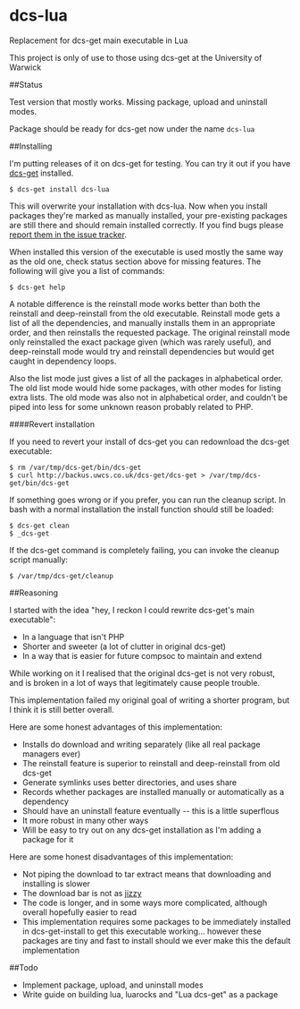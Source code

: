 # dcs-lua
Replacement for dcs-get main executable in Lua

This project is only of use to those using dcs-get at the University of Warwick

##Status

Test version that mostly works. Missing package, upload and uninstall modes.

Package should be ready for dcs-get now under the name `dcs-lua`

##Installing

I'm putting releases of it on dcs-get for testing. You can try it out if you have [dcs-get](http://backus.uwcs.co.uk/dcs-get/) installed.

    $ dcs-get install dcs-lua

This will overwrite your installation with dcs-lua. Now when you install packages they're marked as manually installed, your pre-existing packages are still there and should remain installed correctly. If you find bugs please [report them in the issue tracker](https://github.com/Veltas/dcs-lua/issues).

When installed this version of the executable is used mostly the same way as the old one, check status section above for missing features. The following will give you a list of commands:

    $ dcs-get help

A notable difference is the reinstall mode works better than both the reinstall and deep-reinstall from the old executable. Reinstall mode gets a list of all the dependencies, and manually installs them in an appropriate order, and then reinstalls the requested package. The original reinstall mode only reinstalled the exact package given (which was rarely useful), and deep-reinstall mode would try and reinstall dependencies but would get caught in dependency loops.

Also the list mode just gives a list of all the packages in alphabetical order. The old list mode would hide some packages, with other modes for listing extra lists. The old mode was also not in alphabetical order, and couldn't be piped into less for some unknown reason probably related to PHP.

####Revert installation

If you need to revert your install of dcs-get you can redownload the dcs-get executable:

    $ rm /var/tmp/dcs-get/bin/dcs-get
    $ curl http://backus.uwcs.co.uk/dcs-get/dcs-get > /var/tmp/dcs-get/bin/dcs-get

If something goes wrong or if you prefer, you can run the cleanup script. In bash with a normal installation the install function should still be loaded:

    $ dcs-get clean
    $ _dcs-get

If the dcs-get command is completely failing, you can invoke the cleanup script manually:

    $ /var/tmp/dcs-get/cleanup

##Reasoning

I started with the idea "hey, I reckon I could rewrite dcs-get's main executable":

* In a language that isn't PHP
* Shorter and sweeter (a lot of clutter in original dcs-get)
* In a way that is easier for future compsoc to maintain and extend

While working on it I realised that the original dcs-get is not very robust, and is broken in a lot
of ways that legitimately cause people trouble.

This implementation failed my original goal of writing a shorter program, but I think it is still better overall.

Here are some honest advantages of this implementation:

* Installs do download and writing separately (like all real package managers ever)
* The reinstall feature is superior to reinstall and deep-reinstall from old dcs-get
* Generate symlinks uses better directories, and uses share
* Records whether packages are installed manually or automatically as a dependency
* Should have an uninstall feature eventually -- this is a little superflous
* It more robust in many other ways
* Will be easy to try out on any dcs-get installation as I'm adding a package for it

Here are some honest disadvantages of this implementation:

* Not piping the download to tar extract means that downloading and installing is slower
* The download bar is not as [jizzy](https://github.com/UWCS/dcs-get/blob/master/dcs-get#L151)
* The code is longer, and in some ways more complicated, although overall hopefully easier to read
* This implementation requires some packages to be immediately installed in dcs-get-install to get this executable working... however these packages are tiny and fast to install should we ever make this the default implementation

##Todo

* Implement package, upload, and uninstall modes
* Write guide on building lua, luarocks and "Lua dcs-get" as a package
